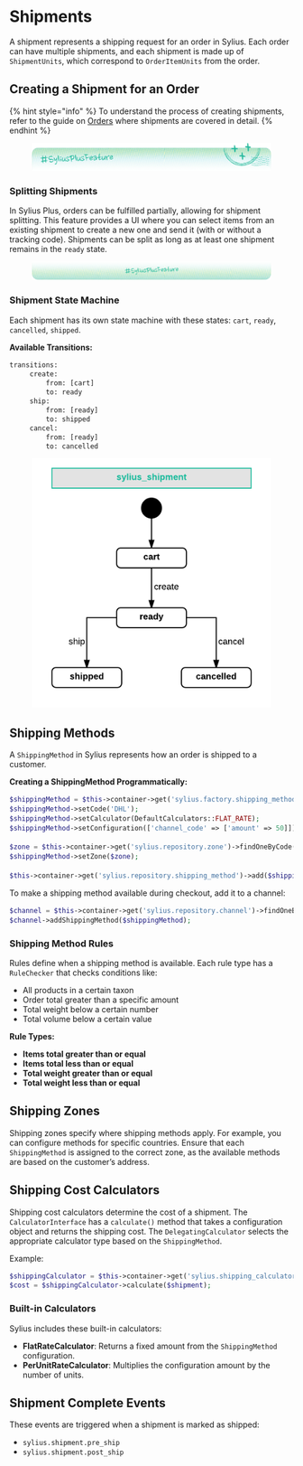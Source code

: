 # Shipments

A shipment represents a shipping request for an order in Sylius. Each order can have multiple shipments, and each shipment is made up of `ShipmentUnits`, which correspond to `OrderItemUnits` from the order.

## Creating a Shipment for an Order

{% hint style="info" %}
To understand the process of creating shipments, refer to the guide on [Orders](orders.md) where shipments are covered in detail.
{% endhint %}

<figure><img src="../../.gitbook/assets/sylius-docs-plusfeature-start (1).png" alt=""><figcaption></figcaption></figure>

### Splitting Shipments

In Sylius Plus, orders can be fulfilled partially, allowing for shipment splitting. This feature provides a UI where you can select items from an existing shipment to create a new one and send it (with or without a tracking code). Shipments can be split as long as at least one shipment remains in the `ready` state.

<figure><img src="../../.gitbook/assets/sylius-docs-plusfeature-end.png" alt=""><figcaption></figcaption></figure>

### Shipment State Machine

Each shipment has its own state machine with these states: `cart`, `ready`, `cancelled`, `shipped`.

**Available Transitions:**

```
transitions:
     create:
         from: [cart]
         to: ready
     ship:
         from: [ready]
         to: shipped
     cancel:
         from: [ready]
         to: cancelled
```

<figure><img src="../../.gitbook/assets/sylius_shipment.webp" alt=""><figcaption></figcaption></figure>

## Shipping Methods

A `ShippingMethod` in Sylius represents how an order is shipped to a customer.

**Creating a ShippingMethod Programmatically:**

```php
$shippingMethod = $this->container->get('sylius.factory.shipping_method')->createNew();
$shippingMethod->setCode('DHL');
$shippingMethod->setCalculator(DefaultCalculators::FLAT_RATE);
$shippingMethod->setConfiguration(['channel_code' => ['amount' => 50]]);

$zone = $this->container->get('sylius.repository.zone')->findOneByCode('US');
$shippingMethod->setZone($zone);

$this->container->get('sylius.repository.shipping_method')->add($shippingMethod);
```

To make a shipping method available during checkout, add it to a channel:

```php
$channel = $this->container->get('sylius.repository.channel')->findOneByCode('channel_code');
$channel->addShippingMethod($shippingMethod);
```

### Shipping Method Rules

Rules define when a shipping method is available. Each rule type has a `RuleChecker` that checks conditions like:

* All products in a certain taxon
* Order total greater than a specific amount
* Total weight below a certain number
* Total volume below a certain value

**Rule Types:**

* **Items total greater than or equal**
* **Items total less than or equal**
* **Total weight greater than or equal**
* **Total weight less than or equal**

## Shipping Zones

Shipping zones specify where shipping methods apply. For example, you can configure methods for specific countries. Ensure that each `ShippingMethod` is assigned to the correct zone, as the available methods are based on the customer’s address.

## Shipping Cost Calculators

Shipping cost calculators determine the cost of a shipment. The `CalculatorInterface` has a `calculate()` method that takes a configuration object and returns the shipping cost. The `DelegatingCalculator` selects the appropriate calculator type based on the `ShippingMethod`.

Example:

```php
$shippingCalculator = $this->container->get('sylius.shipping_calculator');
$cost = $shippingCalculator->calculate($shipment);
```

### Built-in Calculators

Sylius includes these built-in calculators:

* **FlatRateCalculator**: Returns a fixed amount from the `ShippingMethod` configuration.
* **PerUnitRateCalculator**: Multiplies the configuration amount by the number of units.

## Shipment Complete Events

These events are triggered when a shipment is marked as shipped:

* `sylius.shipment.pre_ship`
* `sylius.shipment.post_ship`
